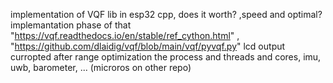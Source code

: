 implementation of VQF lib in esp32 cpp, does it worth? ,speed and optimal?
implemantation phase of that "https://vqf.readthedocs.io/en/stable/ref_cython.html" , "https://github.com/dlaidig/vqf/blob/main/vqf/pyvqf.py"
lcd output curropted after range
optimization the process and threads and cores, imu, uwb, barometer, ... (microros on other repo)